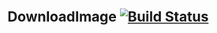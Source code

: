 # DownloadImage [![Build Status](https://travis-ci.com/VladanRan/DownloadImage.svg?branch=master)](https://travis-ci.com/VladanRan/DownloadImage)
